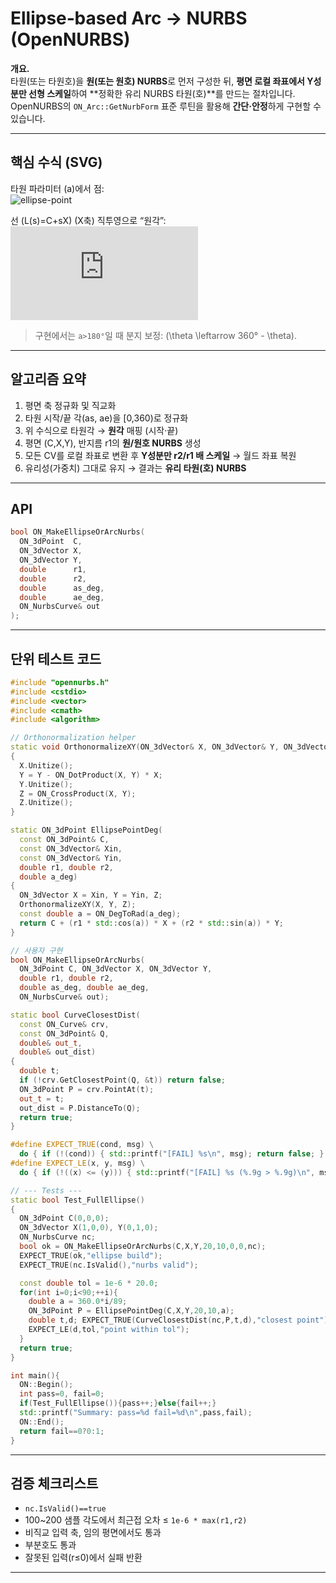 
# Ellipse‑based Arc → NURBS (OpenNURBS)

**개요.**  
타원(또는 타원호)을 **원(또는 원호) NURBS**로 먼저 구성한 뒤, **평면 로컬 좌표에서 Y성분만 선형 스케일**하여 **정확한 유리 NURBS 타원(호)**를 만드는 절차입니다.  
OpenNURBS의 `ON_Arc::GetNurbForm` 표준 루틴을 활용해 **간단·안정**하게 구현할 수 있습니다.

---

## 핵심 수식 (SVG)

타원 파라미터 \(a\)에서 점:  
![ellipse-point](https://latex.codecogs.com/svg.latex?P(a)=C+r_1\cos{a}\,X+r_2\sin{a}\,Y)

선 \(L(s)=C+sX\) (X축) 직투영으로 “원각”:  
![theta-map](https://latex.codecogs.com/svg.latex?%5Ctheta(a)=%5Carccos%28%5Cmathrm%7Bclamp%7D%28%28P(a)-C%29%5Ccdot%20X%2Fr_1%2C-1%2C1%29%29)

> 구현에서는 `a>180°`일 때 분지 보정: \(\theta \leftarrow 360° - \theta\).

---

## 알고리즘 요약

1. 평면 축 정규화 및 직교화  
2. 타원 시작/끝 각(as, ae)을 [0,360)로 정규화  
3. 위 수식으로 타원각 → **원각** 매핑 (시작·끝)  
4. 평면 (C,X,Y), 반지름 r1의 **원/원호 NURBS** 생성  
5. 모든 CV를 로컬 좌표로 변환 후 **Y성분만 r2/r1 배 스케일** → 월드 좌표 복원  
6. 유리성(가중치) 그대로 유지 → 결과는 **유리 타원(호) NURBS**

---

## API

```cpp
bool ON_MakeEllipseOrArcNurbs(
  ON_3dPoint  C,
  ON_3dVector X,
  ON_3dVector Y,
  double      r1,
  double      r2,
  double      as_deg,
  double      ae_deg,
  ON_NurbsCurve& out
);
```

---

## 단위 테스트 코드

```cpp
#include "opennurbs.h"
#include <cstdio>
#include <vector>
#include <cmath>
#include <algorithm>

// Orthonormalization helper
static void OrthonormalizeXY(ON_3dVector& X, ON_3dVector& Y, ON_3dVector& Z)
{
  X.Unitize();
  Y = Y - ON_DotProduct(X, Y) * X;
  Y.Unitize();
  Z = ON_CrossProduct(X, Y);
  Z.Unitize();
}

static ON_3dPoint EllipsePointDeg(
  const ON_3dPoint& C,
  const ON_3dVector& Xin,
  const ON_3dVector& Yin,
  double r1, double r2,
  double a_deg)
{
  ON_3dVector X = Xin, Y = Yin, Z;
  OrthonormalizeXY(X, Y, Z);
  const double a = ON_DegToRad(a_deg);
  return C + (r1 * std::cos(a)) * X + (r2 * std::sin(a)) * Y;
}

// 사용자 구현
bool ON_MakeEllipseOrArcNurbs(
  ON_3dPoint C, ON_3dVector X, ON_3dVector Y,
  double r1, double r2,
  double as_deg, double ae_deg,
  ON_NurbsCurve& out);

static bool CurveClosestDist(
  const ON_Curve& crv,
  const ON_3dPoint& Q,
  double& out_t,
  double& out_dist)
{
  double t;
  if (!crv.GetClosestPoint(Q, &t)) return false;
  ON_3dPoint P = crv.PointAt(t);
  out_t = t;
  out_dist = P.DistanceTo(Q);
  return true;
}

#define EXPECT_TRUE(cond, msg) \
  do { if (!(cond)) { std::printf("[FAIL] %s\n", msg); return false; } } while(0)
#define EXPECT_LE(x, y, msg) \
  do { if (!((x) <= (y))) { std::printf("[FAIL] %s (%.9g > %.9g)\n", msg, (double)(x), (double)(y)); return false; } } while(0)

// --- Tests ---
static bool Test_FullEllipse()
{
  ON_3dPoint C(0,0,0);
  ON_3dVector X(1,0,0), Y(0,1,0);
  ON_NurbsCurve nc;
  bool ok = ON_MakeEllipseOrArcNurbs(C,X,Y,20,10,0,0,nc);
  EXPECT_TRUE(ok,"ellipse build");
  EXPECT_TRUE(nc.IsValid(),"nurbs valid");

  const double tol = 1e-6 * 20.0;
  for(int i=0;i<90;++i){
    double a = 360.0*i/89;
    ON_3dPoint P = EllipsePointDeg(C,X,Y,20,10,a);
    double t,d; EXPECT_TRUE(CurveClosestDist(nc,P,t,d),"closest point");
    EXPECT_LE(d,tol,"point within tol");
  }
  return true;
}

int main(){
  ON::Begin();
  int pass=0, fail=0;
  if(Test_FullEllipse()){pass++;}else{fail++;}
  std::printf("Summary: pass=%d fail=%d\n",pass,fail);
  ON::End();
  return fail==0?0:1;
}
```

---

## 검증 체크리스트

- `nc.IsValid()==true`  
- 100~200 샘플 각도에서 최근접 오차 ≤ `1e-6 * max(r1,r2)`  
- 비직교 입력 축, 임의 평면에서도 통과  
- 부분호도 통과  
- 잘못된 입력(r≤0)에서 실패 반환

---

